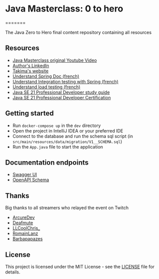 # Java Masterclass: 0 to hero
=======

The Java Zero to Hero final content repository containing all resources

## Resources
- [Java Masterclass original Youtube Video](https://www.udemy.com/course/java-masterclass-complete-java-development-bootcamp/)
- [Author's LinkedIn](https://linkedin.com/in/loicortola)
- [Takima's website](https://takima.fr/)
- [Understand Spring Doc (french)](https://www.youtube.com/watch?v=GTHDzFtZ1vA)
- [Understand Integration testing with Spring (french)](https://www.youtube.com/watch?v=1PEty_-Xnik)
- [Understand load testing (french)](https://www.youtube.com/watch?v=rXYq4Mhe80M)
- [Java SE 21 Professional Developer study guide](https://www.amazon.com/Oracle-Certified-Professional-Developer-Study/dp/1394286619/ref=sr_1_1?crid=9N5EDB3RRC9K&dib=eyJ2IjoiMSJ9.Ah50VfoZuSdvszi-LoTrsm-onV3TOukMxtcfgQ5SQEZRStGJXrUg4-50tHlw6c80IyPqHsOtW-ku51hYdvbsSdx2k0ZMY4urfjISC9l50Ov00-abXJMCtH5_rg8PI2ssrqpOUqELL35dIaj2CZsTLw.cgbWoGrlQr-uIF4qtbu5qqKyU51fL5L8c2T8cUz3QBU&dib_tag=se&keywords=oracle+certified+professional+java+se+21&qid=1752744605&sprefix=Java+SE+21+%2Caps%2C224&sr=8-1)
- [Java SE 21 Professional Developer Certification](https://mylearn.oracle.com/ou/exam/java-se-21-developer-professional-1z0-830/105037/139080/220555)

## Getting started
- Run `docker-compose up` in the `dev` directory
- Open the project in IntelliJ IDEA or your preferred IDE
- Connect to the database and run the schema sql script (in `src/main/resources/data/migration/V1__SCHEMA.sql`) 
- Run the `App.java` file to start the application

## Documentation endpoints
- [Swagger UI](http://localhost:8080/docs)
- [OpenAPI Schema](http://localhost:8080/api-docs)

## Thanks
Big thanks to all streamers who relayed the event on Twitch
 * [ArcureDev](https://www.twitch.tv/arcuredev)
 * [Deafmute](https://www.twitch.tv/deafmute)
 * [LLCoolChris_](https://www.twitch.tv/llcoolchris_)
 * [RomainLanz](https://www.twitch.tv/romainlanz)
 * [Barbapapazes](https://www.twitch.tv/barbapapazes)

## License
This project is licensed under the MIT License - see the [LICENSE](LICENSE) file for details.
